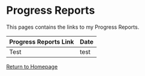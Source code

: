 # Progress Reports

This pages contains the links to my Progress Reports. 

**Progress Reports Link** | **Date**
--------------- | ---------------
Test | test



[Return to Homepage](https://kj04511.github.io/)
